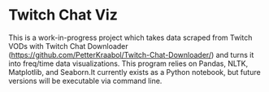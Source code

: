 # Twitch Chat Viz
This is a work-in-progress project which takes data scraped from Twitch VODs with Twitch Chat Downloader (https://github.com/PetterKraabol/Twitch-Chat-Downloader/) and turns it into freq/time data visualizations. This program relies on Pandas, NLTK, Matplotlib, and Seaborn.It currently exists as a Python notebook, but future versions will be executable via command line. 
